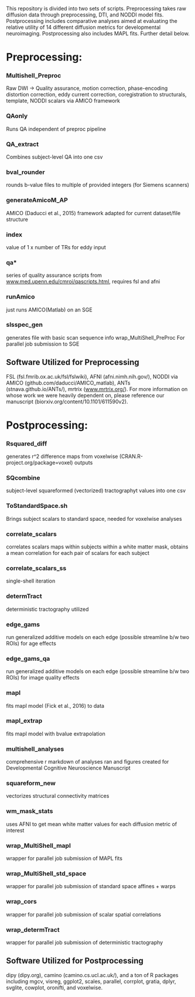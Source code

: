 This repository is divided into two sets of scripts. Preprocessing takes raw diffusion data through preprocessing, DTI, and NODDI model fits. Postprocessing includes comparative analyses aimed at evaluating the relative utility of 14 different diffusion metrics for developmental neuroimaging. Postprocessing also includes MAPL fits. Further detail below.

# Preprocessing:
### Multishell_Preproc
Raw DWI -> Quality assurance, motion correction, phase-encoding distortion correction, eddy current correction, coregistration to structurals, template, NODDI scalars via AMICO framework
### QAonly
Runs QA independent of preproc pipeline
### QA_extract
Combines subject-level QA into one csv
### bval_rounder
rounds b-value files to multiple of provided integers (for Siemens scanners)
### generateAmicoM_AP
AMICO (Daducci et al., 2015) framework adapted for current dataset/file structure
### index
value of 1 x number of TRs for eddy input
### qa*
series of quality assurance scripts from www.med.upenn.edu/cmroi/qascripts.html, requires fsl and afni
### runAmico 
just runs AMICO(Matlab) on an SGE
### slsspec_gen
generates file with basic scan sequence info
wrap_MultiShell_PreProc
For parallel job submission to SGE

## Software Utilized for Preprocessing
FSL (fsl.fmrib.ox.ac.uk/fsl/fslwiki), AFNI (afni.nimh.nih.gov/), NODDI via AMICO (github.com/daducci/AMICO_matlab), ANTs (stnava.github.io/ANTs/), mrtrix (www.mrtrix.org/). For more information on whose work we were heavily dependent on, please reference our manuscript (biorxiv.org/content/10.1101/611590v2).

# Postprocessing:
### Rsquared_diff
generates r^2 difference maps from voxelwise (CRAN.R-project.org/package=voxel) outputs
### SQcombine
subject-level squareformed (vectorized) tractographyt values into one csv
### ToStandardSpace.sh
Brings subject scalars to standard space, needed for voxelwise analyses
### correlate_scalars
correlates scalars maps within subjects within a white matter mask, obtains a mean correlation for each pair of scalars for each subject
### correlate_scalars_ss
single-shell iteration
### determTract
deterministic tractography utilized
### edge_gams
run generalized additive models on each edge (possible streamline b/w two ROIs) for age effects
### edge_gams_qa 
run generalized additive models on each edge (possible streamline b/w two ROIs) for image quality effects
### mapl
fits mapl model (Fick et al., 2016) to data
### mapl_extrap
fits mapl model with bvalue extrapolation
### multishell_analyses
comprehensive r markdown of analyses ran and figures created for Developmental Cognitive Neuroscience Manuscript
### squareform_new
vectorizes structural connectivity matrices
### wm_mask_stats
uses AFNI to get mean white matter values for each diffusion metric of interest
### wrap_MultiShell_mapl
wrapper for parallel job submission of MAPL fits
### wrap_MultiShell_std_space
wrapper for parallel job submission of standard space affines + warps
### wrap_cors
wrapper for parallel job submission of scalar spatial correlations
### wrap_determTract
wrapper for parallel job submission of deterministic tractography

## Software Utilized for Postprocessing
dipy (dipy.org), camino (camino.cs.ucl.ac.uk/), and a ton of R packages including mgcv, visreg, ggplot2, scales, parallel, corrplot, gratia, dplyr, svglite, cowplot, oronifti, and voxelwise.

